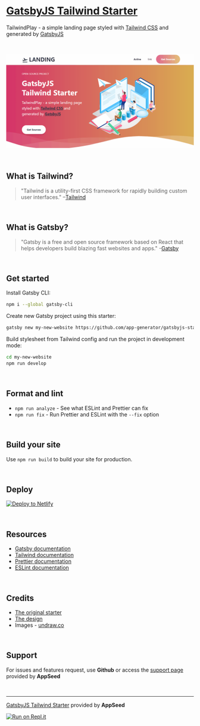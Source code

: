 # [GatsbyJS Tailwind Starter](https://gatsbyjs-starter-tailwindplay.appseed.us/)

TailwindPlay - a simple landing page styled with [Tailwind CSS](https://tailwindcss.com/) and generated by [GatsbyJS](https://www.gatsbyjs.org/)

<br >

![Gatsby Tailwind Starter - Gif animated intro.](https://raw.githubusercontent.com/app-generator/static/master/products/gatsbyjs-starter-tailwindplay-intro.gif)

<br />

## What is Tailwind?
>"Tailwind is a utility-first CSS framework for rapidly building custom user interfaces."
–[Tailwind](https://tailwindcss.com)

<br />

## What is Gatsby?
>"Gatsby is a free and open source framework based on React that helps developers build blazing fast websites and apps." -[Gatsby](https://www.gatsbyjs.org/)

<br />

## Get started

Install Gatsby CLI:
```sh
npm i --global gatsby-cli
```

Create new Gatsby project using this starter:
```sh
gatsby new my-new-website https://github.com/app-generator/gatsbyjs-starter-tailwindplay
```

Build stylesheet from Tailwind config and run the project in development mode:
```sh
cd my-new-website
npm run develop
```

<br />

## Format and lint
* `npm run analyze` - See what ESLint and Prettier can fix
* `npm run fix` - Run Prettier and ESLint with the `--fix` option

<br />

## Build your site
Use `npm run build` to build your site for production.

<br />

## Deploy

[![Deploy to Netlify](https://www.netlify.com/img/deploy/button.svg)](https://app.netlify.com/start/deploy?repository=https://github.com/app-generator/gatsbyjs-starter-tailwindplay)

<br />

## Resources
* [Gatsby documentation](https://www.gatsbyjs.org/docs/)
* [Tailwind documentation](https://tailwindcss.com/docs/what-is-tailwind/)
* [Prettier documentation](https://prettier.io/docs/en/index.html)
* [ESLint documentation](https://eslint.org/docs/user-guide/configuring)

<br />

## Credits
* [The original starter](https://github.com/Oddstronaut/gatsby-starter-tailwind)
* [The design](https://www.tailwindtoolbox.com/templates/landing-page)
* Images - [undraw.co](https://undraw.co/)

<br />

## Support

For issues and features request, use **Github** or access the [support page](https://appseed.us/support) provided by **AppSeed** 

<br />

---
[GatsbyJS Tailwind Starter](https://gatsbyjs-starter-tailwindplay.appseed.us/) provided by **AppSeed**

[![Run on Repl.it](https://repl.it/badge/github/app-generator/gatsbyjs-starter-tailwindplay)](https://repl.it/github/app-generator/gatsbyjs-starter-tailwindplay)
